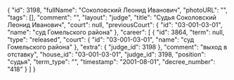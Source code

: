 {
    "id": 3198,
    "fullName": "Соколовский Леонид Иванович",
    "photoURL": "",
    "tags": [],
    "comment": "",
    "layout": "judge",
    "title": "Судья Соколовский Леонид Иванович",
    "court": null,
    "previousCourt": {
        "id": "03-001-03-01",
        "name": "суд Гомельского района"
    },
    "career": [
        {
            "id": 3864,
            "term": null,
            "type": "released",
            "court": {
                "id": "03-001-03-01",
                "name": "суд Гомельского района"
            },
            "extra": {
                "judge_id": 3198
            },
            "comment": "выход в отставку",
            "house_id": "03-001-03-01",
            "judge_id": 3198,
            "position": "судья",
            "term_type": "",
            "timestamp": "2001-08-01",
            "decree_number": "418"
        }
    ]
}